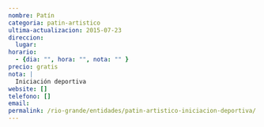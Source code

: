 ```yaml
---
nombre: Patín
categoria: patin-artistico
ultima-actualizacion: 2015-07-23
direccion: 
  lugar: 
horario: 
  - {dia: "", hora: "", nota: "" }
precio: gratis
nota: | 
  Iniciación deportiva
website: []
telefono: []
email: 
permalink: /rio-grande/entidades/patin-artistico-iniciacion-deportiva/
---
```


